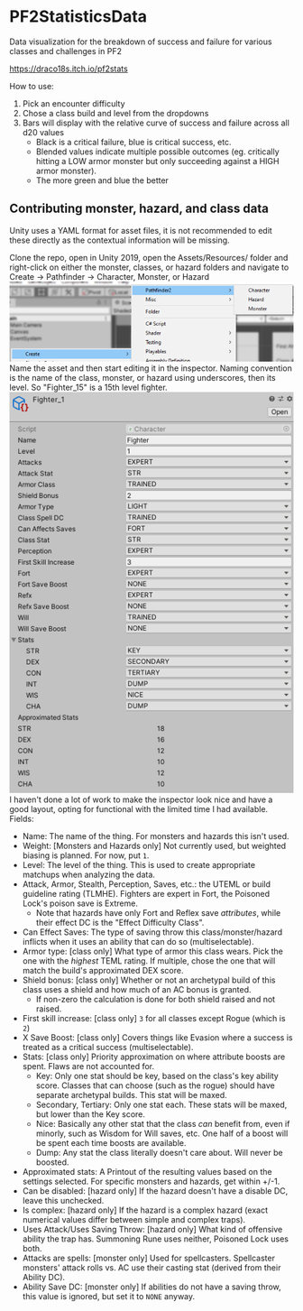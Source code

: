 # PF2StatisticsData
Data visualization for the breakdown of success and failure for various classes and challenges in PF2

https://draco18s.itch.io/pf2stats

How to use:

1. Pick an encounter difficulty
2. Chose a class build and level from the dropdowns
3. Bars will display with the relative curve of success and failure across all d20 values
     - Black is a critical failure, blue is critical success, etc.
	 - Blended values indicate multiple possible outcomes (eg. critically hitting a LOW armor monster but only succeeding against a HIGH armor monster).
	 - The more green and blue the better

## Contributing monster, hazard, and class data

Unity uses a YAML format for asset files, it is not recommended to edit these directly as the contextual information will be missing.

Clone the repo, open in Unity 2019, open the Assets/Resources/ folder and right-click on either the monster, classes, or hazard folders and navigate to Create -> Pathfinder -> Character, Monster, or Hazard
![Create menu](./docs/menu.png "Create menu")
Name the asset and then start editing it in the inspector.
Naming convention is the name of the class, monster, or hazard using underscores, then its level. So "Fighter_15" is a 15th level fighter.
![Unity inspector](./docs/inspector.png "Unity inspector")
I haven't done a lot of work to make the inspector look nice and have a good layout, opting for functional with the limited time I had available.
Fields:
 - Name: The name of the thing. For monsters and hazards this isn't used.
 - Weight: [Monsters and Hazards only] Not currently used, but weighted biasing is planned. For now, put `1`.
 - Level: The level of the thing. This is used to create appropriate matchups when analyzing the data.
 - Attack, Armor, Stealth, Perception, Saves, etc.: the UTEML or build guideline rating (TLMHE). Fighters are expert in Fort, the Poisoned Lock's poison save is Extreme.
     - Note that hazards have only Fort and Reflex save *attributes*, while their effect DC is the "Effect Difficulty Class".
 - Can Effect Saves: The type of saving throw this class/monster/hazard inflicts when it uses an ability that can do so (multiselectable).
 - Armor type: [class only] What type of armor this class wears. Pick the one with the *highest* TEML rating. If multiple, chose the one that will match the build's approximated DEX score.
 - Shield bonus: [class only] Whether or not an archetypal build of this class uses a shield and how much of an AC bonus is granted.
     - If non-zero the calculation is done for both shield raised and not raised.
 - First skill increase: [class only] `3` for all classes except Rogue (which is `2`)
 - X Save Boost: [class only] Covers things like Evasion where a success is treated as a critical success (multiselectable).
 - Stats: [class only] Priority approximation on where attribute boosts are spent. Flaws are not accounted for.
     - Key: Only one stat should be key, based on the class's key ability score. Classes that can choose (such as the rogue) should have separate archetypal builds. This stat will be maxed.
	 - Secondary, Tertiary: Only one stat each. These stats will be maxed, but lower than the Key score.
	 - Nice: Basically any other stat that the class *can* benefit from, even if minorly, such as Wisdom for Will saves, etc. One half of a boost will be spent each time boosts are available.
	 - Dump: Any stat the class literally doesn't care about. Will never be boosted.
 - Approximated stats: A Printout of the resulting values based on the settings selected. For specific monsters and hazards, get within +/-1.
 - Can be disabled: [hazard only] If the hazard doesn't have a disable DC, leave this unchecked.
 - Is complex: [hazard only] If the hazard is a complex hazard (exact numerical values differ between simple and complex traps).
 - Uses Attack/Uses Saving Throw: [hazard only] What kind of offensive ability the trap has. Summoning Rune uses neither, Poisoned Lock uses both.
 - Attacks are spells: [monster only] Used for spellcasters. Spellcaster monsters' attack rolls vs. AC use their casting stat (derived from their Ability DC).
 - Ability Save DC: [monster only] If abilities do not have a saving throw, this value is ignored, but set it to `NONE` anyway.
 